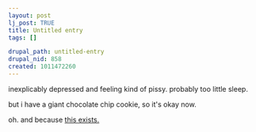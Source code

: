 ```yaml
--- 
layout: post
lj_post: TRUE
title: Untitled entry
tags: []

drupal_path: untitled-entry
drupal_nid: 858
created: 1011472260
---
```

inexplicably depressed and feeling kind of pissy. probably too little sleep.

but i have a giant chocolate chip cookie, so it's okay now.

oh. and because <A HREF="http://www.sfdt.com/flash/movies/1726.html">this exists.</a>
